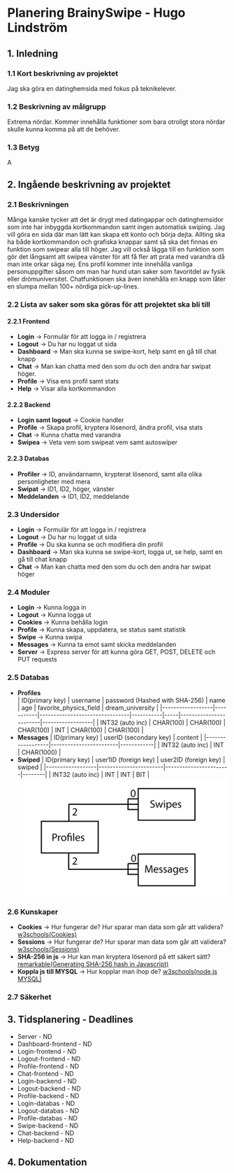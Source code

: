 # Planering BrainySwipe - Hugo Lindström

## 1. Inledning

### 1.1 Kort beskrivning av projektet
Jag ska göra en datinghemsida med fokus på teknikelever.

### 1.2 Beskrivning av målgrupp
Extrema nördar. Kommer innehålla funktioner som bara otroligt stora nördar skulle kunna komma på att de behöver.

### 1.3 Betyg
A

## 2. Ingående beskrivning av projektet
### 2.1 Beskrivningen
Många kanske tycker att det är drygt med datingappar och datinghemsidor som inte har inbyggda kortkommandon samt ingen automatisk swiping. 
Jag vill göra en sida där man lätt kan skapa ett konto och börja dejta. Allting ska ha både kortkommandon och grafiska knappar samt så ska det finnas
en funktion som swipear alla till höger. Jag vill också lägga till en funktion som gör det långsamt att swipea vänster för att få fler att 
prata med varandra då man inte orkar säga nej. Ens profil kommer inte innehålla vanliga personuppgifter såsom om man har hund utan saker som 
favoritdel av fysik eller drömuniversitet. Chatfunktionen ska även innehålla en knapp som låter en slumpa mellan 100+ nördiga pick-up-lines.

### 2.2 Lista av saker som ska göras för att projektet ska bli till
#### 2.2.1 Frontend
* **Login** -> Formulär för att logga in / registrera
* **Logout** -> Du har nu loggat ut sida
* **Dashboard** -> Man ska kunna se swipe-kort, help samt en gå till chat knapp
* **Chat** -> Man kan chatta med den som du och den andra har swipat höger.
* **Profile** -> Visa ens profil samt stats
* **Help** -> Visar alla kortkommandon

#### 2.2.2 Backend
* **Login samt logout** -> Cookie handler
* **Profile** -> Skapa profil, kryptera lösenord, ändra profil, visa stats
* **Chat** -> Kunna chatta med varandra
* **Swipea** -> Veta vem som swipeat vem samt autoswiper

#### 2.2.3 Databas
* **Profiler** -> ID, användarnamn, krypterat lösenord, samt alla olika personligheter med mera
* **Swipat** -> ID1, ID2, höger, vänster
* **Meddelanden** -> ID1, ID2, meddelande

### 2.3 Undersidor
* **Login** -> Formulär för att logga in / registrera
* **Logout** -> Du har nu loggat ut sida
* **Profile** -> Du ska kunna se och modifiera din profil
* **Dashboard** -> Man ska kunna se swipe-kort, logga ut, se help, samt en gå till chat knapp
* **Chat** -> Man kan chatta med den som du och den andra har swipat höger

### 2.4 Moduler
* **Login** -> Kunna logga in
* **Logout** -> Kunna logga ut
* **Cookies** -> Kunna behålla login
* **Profile** -> Kunna skapa, uppdatera, se status samt statistik
* **Swipe** -> Kunna swipa
* **Messages** -> Kunna ta emot samt skicka meddelanden
* **Server** -> Express server för att kunna göra GET, POST, DELETE och PUT requests

### 2.5 Databas
* **Profiles** <br>
    | ID(primary key)  | username  | password (Hashed with SHA-256) | name      | age | favorite_physics_field | dream_university |
    |------------------|-----------|--------------------------------|-----------|-----|------------------------|------------------|
    | INT32 (auto inc) | CHAR(100) | CHAR(100)                      | CHAR(100) | INT | CHAR(100)              | CHAR(100)        |
* **Messages**
    | ID(primary key)  | userID (secondary key) | content    |
    |------------------|------------------------|------------|
    | INT32 (auto inc) | INT                    | CHAR(1000) |
* **Swiped**
    | ID(primary key)  | user1ID (foreign key) | user2ID (foreign key) | swiped |
    |------------------|-----------------------|-----------------------|--------|
    | INT32 (auto inc) | INT                   | INT                   | BIT    |
![Databas modell](./images/databas.png)

### 2.6 Kunskaper
* **Cookies** -> Hur fungerar de? Hur sparar man data som går att validera? [w3schools(Cookies)](https://www.w3schools.com/js/js_cookies.asp)
* **Sessions** -> Hur fungerar de? Hur sparar man data som går att validera? [w3schools(Sessions)](https://www.w3schools.com/jsref/prop_win_sessionstorage.asp)
* **SHA-256 in js** -> Hur kan man kryptera lösenord på ett säkert sätt? [remarkable(Generating SHA-256 hash in Javascript)](https://remarkablemark.medium.com/how-to-generate-a-sha-256-hash-with-javascript-d3b2696382fd)
* **Koppla js till MYSQL** -> Hur kopplar man ihop de? [w3schools(node.js MYSQL)](https://www.w3schools.com/nodejs/nodejs_mysql.asp)

### 2.7 Säkerhet


## 3. Tidsplanering - Deadlines
* Server - ND
* Dashboard-frontend - ND
* Login-frontend - ND
* Logout-frontend - ND
* Profile-frontend - ND
* Chat-frontend - ND
* Login-backend - ND
* Logout-backend - ND
* Profile-backend - ND
* Login-databas - ND
* Logout-databas - ND
* Profile-databas - ND
* Swipe-backend - ND
* Chat-backend - ND
* Help-backend - ND

## 4. Dokumentation
